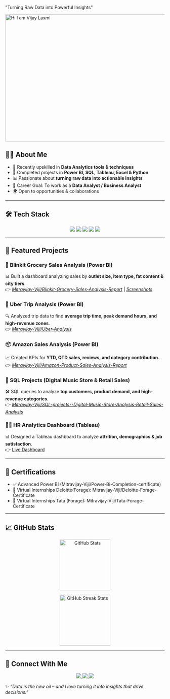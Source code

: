 "Turning Raw Data into Powerful Insights"

<img width="1200" height="400" alt="Hi I am Vijay Laxmi" src="https://github.com/user-attachments/assets/a93510ae-b04b-4721-b2a7-a9556af87d86" />

## 👩‍💻 About Me  
- 🌱 Recently upskilled in **Data Analytics tools & techniques**  
- 💼 Completed projects in **Power BI, SQL, Tableau, Excel & Python**  
- 📊 Passionate about **turning raw data into actionable insights**  
- 🎯 Career Goal: To work as a **Data Analyst / Business Analyst**  
- 🌍 Open to opportunities & collaborations  

---

## 🛠 Tech Stack  
<p align="center">
  <img src="https://img.shields.io/badge/PowerBI-F2C811?style=for-the-badge&logo=powerbi&logoColor=black" />
  <img src="https://img.shields.io/badge/SQL-316192?style=for-the-badge&logo=postgresql&logoColor=white" />
  <img src="https://img.shields.io/badge/Excel-217346?style=for-the-badge&logo=microsoft-excel&logoColor=white" />
  <img src="https://img.shields.io/badge/Tableau-E97627?style=for-the-badge&logo=tableau&logoColor=white" />
  <img src="https://img.shields.io/badge/Python-3776AB?style=for-the-badge&logo=python&logoColor=white" />
</p>

---

## 📌 Featured Projects  

### 🛒 Blinkit Grocery Sales Analysis (Power BI)  
📊 Built a dashboard analyzing sales by **outlet size, item type, fat content & city tiers**.  
👉 *[Mitravijay-Viji/Blinkit-Grocery-Sales-Analysis-Report](#)* | *[Screenshots](#)*  

### 🚖 Uber Trip Analysis (Power BI)  
🔍 Analyzed trip data to find **average trip time, peak demand hours, and high-revenue zones**.  
👉 *[ Mitravijay-Viji/Uber-Analysis](#)*   

### 📦 Amazon Sales Analysis (Power BI)  
📈 Created KPIs for **YTD, QTD sales, reviews, and category contribution**.  
👉 *[Mitravijay-Viji/Amazon-Product-Sales-Analysis-Report](#)*  

### 🎵 SQL Projects (Digital Music Store & Retail Sales)  
🛠 SQL queries to analyze **top customers, product demand, and high-revenue categories**.  
👉 *[Mitravijay-Viji/SQL-projects--Digital-Music-Store-Analysis-Retail-Sales-Analysis](#)*  

### 👩‍💼 HR Analytics Dashboard (Tableau)  
📊 Designed a Tableau dashboard to analyze **attrition, demographics & job satisfaction**.  
👉 [Live Dashboard](https://public.tableau.com/views/FinalTableaudashboard/HRANALYTICSDASHBOARD)  

---

## 🏅 Certifications  
- ✅ Advanced Power BI (Mitravijay-Viji/Power-Bi-Completion-certificate)  
- 🏅 Virtual Internships Deloitte(Forage): Mitravijay-Viji/Deloitte-Forage-Certificate
- 🏅 Virtual Internships Tata (Forage): Mitravijay-Viji/Tata-Forage-Certificate


---

## 📈 GitHub Stats  
<p align="center">
  <!-- GitHub Stats Card -->
  <img src="https://github-readme-stats.vercel.app/api?username=Mitravijay-Viji&show_icons=true&theme=radical" alt="GitHub Stats" height="160"/>
</p>

<p align="center">
  <!-- Streak Stats Card -->
  <img src="https://streak-stats.demolab.com?user=Mitravijay-Viji&theme=radical&hide_border=true" alt="GitHub Streak Stats" height="160"/>
</p>

---

## 🤝 Connect With Me  
<p align="center">
  <a href="https://www.linkedin.com/in/https://www.linkedin.com/in/vijay-laxmi-a-mitra-46254926//">
    <img src="https://img.shields.io/badge/LinkedIn-0077B5?style=for-the-badge&logo=linkedin&logoColor=white" />
  </a>
  <a href="mailto:vijaylaxmi.arupmitra@gmail.com">
    <img src="https://img.shields.io/badge/Gmail-D14836?style=for-the-badge&logo=gmail&logoColor=white" />
  </a>
  <a href="https://github.com/Mitravijay-Viji">
    <img src="https://img.shields.io/badge/GitHub-181717?style=for-the-badge&logo=github&logoColor=white" />
  </a>
</p>

✨ *“Data is the new oil – and I love turning it into insights that drive decisions.”* 




  
